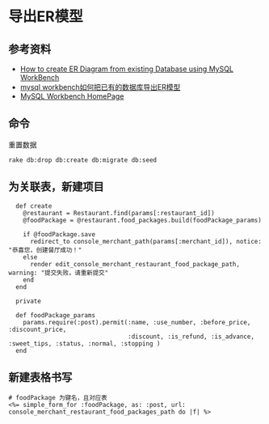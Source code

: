 # 导出ER模型

## 参考资料

- [How to create ER Diagram from existing Database using MySQL WorkBench](https://www.youtube.com/watch?v=Wfy8rdhXyWw)
- [mysql workbench如何把已有的数据库导出ER模型](http://blog.sina.com.cn/s/blog_0ee72b370102waef.html)
- [MySQL Workbench HomePage](http://www.mysql.com/products/workbench/)


## 命令

重置数据
```
rake db:drop db:create db:migrate db:seed
```

## 为关联表，新建项目
```
  def create
    @restaurant = Restaurant.find(params[:restaurant_id])
    @foodPackage = @restaurant.food_packages.build(foodPackage_params)

    if @foodPackage.save
      redirect_to console_merchant_path(params[:merchant_id]), notice: "恭喜您，创建餐厅成功！"
    else
      render edit_console_merchant_restaurant_food_package_path,  warning: "提交失败，请重新提交"
    end
  end

  private

  def foodPackage_params
    params.require(:post).permit(:name, :use_number, :before_price, :discount_price,
                                 :discount, :is_refund, :is_advance, :sweet_tips, :status, :normal, :stopping )
  end
```

## 新建表格书写
```
# foodPackage 为键名，且对应表
<%= simple_form_for :foodPackage, as: :post, url: console_merchant_restaurant_food_packages_path do |f| %>
```
